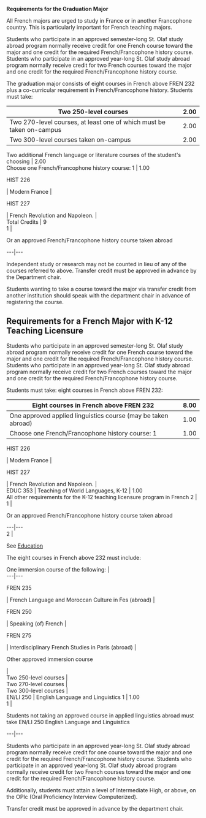 **Requirements for the Graduation Major**

All French majors are urged to study in France or in another Francophone
country. This is particularly important for French teaching majors.

Students who participate in an approved semester-long St. Olaf study abroad
program normally receive credit for one French course toward the major and one
credit for the required French/Francophone history course. Students who
participate in an approved year-long St. Olaf study abroad program normally
receive credit for two French courses toward the major and one credit for the
required French/Francophone history course.

The graduation major consists of eight courses in French above FREN 232 plus a
co-curricular requirement in French/Francophone history. Students must take:

Two 250-level courses  |  2.00  
---|---  
Two 270-level courses, at least one of which must be taken on-campus  |  2.00  
Two 300-level courses taken on-campus  |  2.00  
Two additional French language or literature courses of the student's choosing
|  2.00  
Choose one French/Francophone history course:  1  |  1.00  
  
HIST 226

|  Modern France  |  
  
HIST 227

|  French Revolution and Napoleon.  |  
Total Credits  |  9  
1  |

Or an approved French/Francophone history course taken abroad  
  
---|---  
  
Independent study or research may not be counted in lieu of any of the courses
referred to above. Transfer credit must be approved in advance by the
Department chair.

Students wanting to take a course toward the major via transfer credit from
another institution should speak with the department chair in advance of
registering the course.

##  Requirements for a French Major with K-12 Teaching Licensure

Students who participate in an approved semester-long St. Olaf study abroad
program normally receive credit for one French course toward the major and one
credit for the required French/Francophone history course. Students who
participate in an approved year-long St. Olaf study abroad program normally
receive credit for two French courses toward the major and one credit for the
required French/Francophone history course.

Students must take: eight courses in French above FREN 232:

Eight courses in French above FREN 232  |  8.00  
---|---  
One approved applied linguistics course (may be taken abroad)  |  1.00  
Choose one French/Francophone history course:  1  |  1.00  
  
HIST 226

|  Modern France  |  
  
HIST 227

|  French Revolution and Napoleon.  |  
EDUC 353  |  Teaching of World Languages, K-12  |  1.00  
All other requirements for the K-12 teaching licensure program in French  2  |  
1  |

Or an approved French/Francophone history course taken abroad  
  
---|---  
2  |

See [ Education ](/archive/2015-2016/academic-programs/education/)  
  
The eight courses in French above 232 must include:

One immersion course of the following:  |  
---|---  
  
FREN 235

|  French Language and Moroccan Culture in Fes (abroad)  |  
  
FREN 250

|  Speaking (of) French  |  
  
FREN 275

|  Interdisciplinary French Studies in Paris (abroad)  |  
  
Other approved immersion course

|  
Two 250-level courses  |  
Two 270-level courses  |  
Two 300-level courses  |  
EN/LI 250  |  English Language and Linguistics  1  |  1.00  
1  |

Students not taking an approved course in applied linguistics abroad must take
EN/LI 250 English Language and Linguistics  
  
---|---  
  
Students who participate in an approved year-long St. Olaf study abroad
program normally receive credit for one course toward the major and one credit
for the required French/Francophone history course. Students who participate
in an approved year-long St. Olaf study abroad program normally receive credit
for two French courses toward the major and one credit for the required
French/Francophone history course.

Additionally, students must attain a level of Intermediate High, or above, on
the OPIc (Oral Proficiency Interview Computerized).

Transfer credit must be approved in advance by the department chair.

